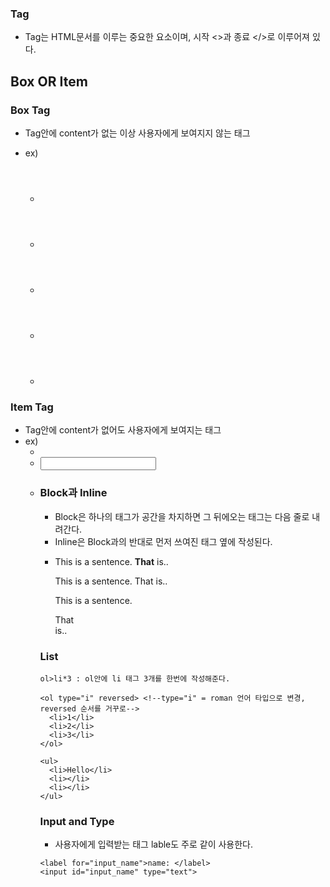 ### Tag

- Tag는 HTML문서를 이루는 중요한 요소이며, 시작 <>과 종료 </>로 이루어져 있다.

## Box OR Item

### Box Tag

- Tag안에 content가 없는 이상 사용자에게 보여지지 않는 태그
- ex)

  - <header>
  - <footer>
  - <section>
  - <div>
  - <span>

### Item Tag

- Tag안에 content가 없어도 사용자에게 보여지는 태그
- ex)
  - <a>
  - <input>
  - <table>

### Block과 Inline

- Block은 하나의 태그가 공간을 차지하면 그 뒤에오는 태그는 다음 줄로 내려간다.
- Inline은 Block과의 반대로 먼저 쓰여진 태그 옆에 작성된다.
- 
    <p>This is a sentence. <b>That</b> is..</p>
    <p>This is a sentence. <span>That</span> is..</p>
    <p>This is a sentence. <div>That</div> is..</p>

### List

    ol>li*3 : ol안에 li 태그 3개를 한번에 작성해준다.
    
    <ol type="i" reversed> <!--type="i" = roman 언어 타입으로 변경, reversed 순서를 거꾸로-->
      <li>1</li>
      <li>2</li>
      <li>3</li>
    </ol>
    
    <ul>
      <li>Hello</li>
      <li></li>
      <li></li>
    </ul>
    
### Input and Type

- 사용자에게 입력받는 태그 lable도 주로 같이 사용한다.
```
<label for="input_name">name: </label>
<input id="input_name" type="text">
```
